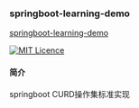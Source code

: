 ### springboot-learning-demo

[springboot-learning-demo](https://img.shields.io/badge/springboot--learning--demo-1.0.0-lightgrey.svg)

[![MIT Licence](https://badges.frapsoft.com/os/mit/mit.svg?v=103)](https://opensource.org/licenses/mit-license.php)

#### 简介
springboot CURD操作集标准实现
